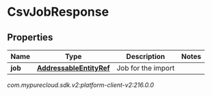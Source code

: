 # CsvJobResponse


## Properties

| Name | Type | Description | Notes |
| ------------ | ------------- | ------------- | ------------- |
| **job** | [**AddressableEntityRef**](AddressableEntityRef) | Job for the import |  |




_com.mypurecloud.sdk.v2:platform-client-v2:216.0.0_
